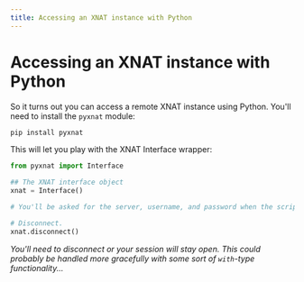 ```yaml
---
title: Accessing an XNAT instance with Python
---
```

# Accessing an XNAT instance with Python
So it turns out you can access a remote XNAT instance using Python. You'll need to install the `pyxnat` module:

```bash
pip install pyxnat
```

This will let you play with the XNAT Interface wrapper:

```python
from pyxnat import Interface

## The XNAT interface object
xnat = Interface()

# You'll be asked for the server, username, and password when the script is run.

# Disconnect.
xnat.disconnect()
```

_You'll need to disconnect or your session will stay open. This could probably be handled more gracefully with some sort of `with`-type functionality..._
